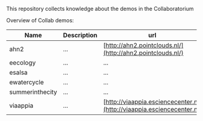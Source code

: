 This repository collects knowledge about the demos in the Collaboratorium

Overview of Collab demos:

| Name | Description | url |
| --- | --- | --- |
| ahn2  | ...  | [http://ahn2.pointclouds.nl/](http://ahn2.pointclouds.nl/)  |
| eecology  | ...  | ...  |
| esalsa  | ...  | ...  |
| ewatercycle  | ...  | ...  |
| summerinthecity  | ...  | ...  |
| viaappia  | ...  | [http://viaappia.esciencecenter.nl](http://viaappia.esciencecenter.nl)  |
